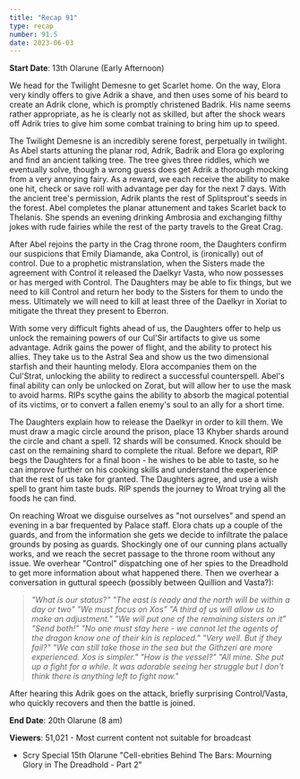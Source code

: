 ```yaml
---
title: "Recap 91"
type: recap
number: 91.5
date: 2023-06-03
---
```


**Start Date**:  13th Olarune (Early Afternoon)

We head for the Twilight Demesne to get Scarlet home. On the way, Elora very kindly offers to give Adrik a shave, and then uses some of his beard to create an Adrik clone, which is promptly christened Badrik. His name seems rather appropriate, as he is clearly not as skilled, but after the shock wears off Adrik tries to give him some combat training to bring him up to speed.

The Twilight Demesne is an incredibly serene forest, perpetually in twilight. As Abel starts attuning the planar rod, Adrik, Badrik and Elora go exploring and find an ancient talking tree. The tree gives three riddles, which we eventually solve, though a wrong guess does get Adrik a thorough mocking from a very annoying fairy. As a reward, we each receive the ability to make one hit, check or save roll with advantage per day for the next 7 days. With the ancient tree's permission, Adrik plants the rest of Splitsprout's seeds in the forest.  Abel completes the planar attunement and takes Scarlet back to Thelanis. She spends an evening drinking Ambrosia and exchanging filthy jokes with rude fairies while the rest of the party travels to the Great Crag.

After Abel rejoins the party in the Crag throne room, the Daughters confirm our suspicions that Emily Diamande, aka Control, is (ironically) out of control. Due to a prophetic mistranslation, when the Sisters made the agreement with Control it released the Daelkyr Vasta, who now possesses or has merged with Control. The Daughters may be able to fix things, but we need to kill Control and return her body to the Sisters for them to undo the mess. Ultimately we will need to kill at least three of the Daelkyr in Xoriat to mitigate the threat they present to Eberron.

With some very difficult fights ahead of us, the Daughters offer to help us unlock the remaining powers of our Cul'Sir artifacts to give us some advantage. Adrik gains the power of flight, and the ability to protect his allies. They take us to the Astral Sea and show us the two dimensional starfish and their haunting melody. Elora accompanies them on the Cul'Strat, unlocking the ability to redirect a successful counterspell. Abel's final ability can only be unlocked on Zorat, but will allow her to use the mask to avoid harms. RIPs scythe gains the ability to absorb the magical potential of its victims, or to convert a fallen enemy's soul to an ally for a short time.

The Daughters explain how to release the Daelkyr in order to kill them. We must draw a magic circle around the prison, place 13 Khyber shards around the circle and chant a spell. 12 shards will be consumed. Knock should be cast on the remaining shard to complete the ritual. Before we depart, RIP begs the Daughters for a final boon - he wishes to be able to taste, so he can improve further on his cooking skills and understand the experience that the rest of us take for granted. The Daughters agree, and use a wish spell to grant him taste buds. RIP spends the journey to Wroat trying all the foods he can find.

On reaching Wroat we disguise ourselves as "not ourselves" and spend an evening in a bar frequented by Palace staff. Elora chats up a couple of the guards, and from the information she gets we decide to infiltrate the palace grounds by posing as guards. Shockingly one of our cunning plans actually works, and we reach the secret passage to the throne room without any issue. We overhear "Control" dispatching one of her spies to the Dreadhold to get more information about what happened there. Then we overhear a conversation in guttural speech (possibly between Quillion and Vasta?):

> *"What is our status?"*
> *"The east is ready and the north will be within a day or two"*
> *"We must focus on Xos"*
> *"A third of us will allow us to make an adjustment."*
> *"We will put one of the remaining sisters on it"*
> *"Send both!"*
> *"No one must stay here - we cannot let the agents of the dragon know one of their kin is replaced."*
> *"Very well. But if they fail?"*
> *"We can still take those in the sea but the Githzeri are more experienced. Xos is simpler."*
> *"How is the vessel?"*
> *"All mine. She put up a fight for a while. It was adorable seeing her struggle but I don't think there is anything left to fight now."*

After hearing this Adrik goes on the attack, briefly surprising Control/Vasta, who quickly recovers and then the battle is joined.

**End Date**:  20th Olarune (8 am)

**Viewers**: 51,021 - Most current  content not suitable for broadcast
- Scry Special 15th Olarune "Cell-ebrities Behind The Bars: Mourning Glory in The Dreadhold - Part 2"
